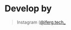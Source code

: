 # Develop by
>  Instagram ([@iferg.tech_]([https://instagram.com/mhmdfiqriii_](https://www.instagram.com/iferg.tech?igsh=MWs3cG5xeTZoaXZkeQ==))
